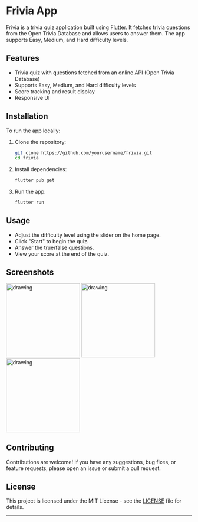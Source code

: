 # Frivia App

Frivia is a trivia quiz application built using Flutter. It fetches trivia questions from the Open Trivia Database and allows users to answer them. The app supports Easy, Medium, and Hard difficulty levels.

## Features

- Trivia quiz with questions fetched from an online API (Open Trivia Database)
- Supports Easy, Medium, and Hard difficulty levels
- Score tracking and result display
- Responsive UI

## Installation

To run the app locally:

1. Clone the repository:

   ```bash
   git clone https://github.com/yourusername/frivia.git
   cd frivia

2. Install dependencies:

   ```bash
   flutter pub get
   ```

3. Run the app:

   ```bash
   flutter run
   ```

## Usage

- Adjust the difficulty level using the slider on the home page.
- Click "Start" to begin the quiz.
- Answer the true/false questions.
- View your score at the end of the quiz.

## Screenshots
<img src="assets/icons/icon.png" alt="drawing" width="200"/>
<img src="assets/screenshots/1716317427478.jpg" alt="drawing" width="200"/>
<img src="assets/screenshots/1716317427481.jpg" alt="drawing" width="200"/>

## Contributing

Contributions are welcome! If you have any suggestions, bug fixes, or feature requests, please open an issue or submit a pull request.

## License

This project is licensed under the MIT License - see the [LICENSE](LICENSE) file for details.

---
